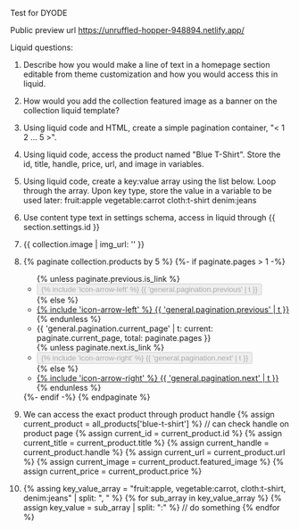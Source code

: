 
Test for DYODE

Public preview url https://unruffled-hopper-948894.netlify.app/

Liquid questions: 
1. Describe how you would make a line of text in a homepage section editable from theme customization and how you would access this in liquid.
2. How would you add the collection featured image as a banner on the collection liquid template?
3. Using liquid code and HTML, create a simple pagination container, "< 1 2 ... 5 >".
4. Using liquid code, access the product named "Blue T-Shirt". Store the id, title, handle, price, url, and image in variables.
5. Using liquid code, create a key:value array using the list below. Loop through the array. Upon key type, store the value in a variable to be used later:
    fruit:apple
    vegetable:carrot
    cloth:t-shirt
    denim:jeans

1. Use content type text in settings schema, access in liquid through {{ section.settings.id }}
2. {{ collection.image | img_url: '' }}
3. {% paginate collection.products by 5 %}
		{%- if paginate.pages > 1 -%}
			<ul class="">
				{% unless paginate.previous.is_link %}
					<li aria-hidden="true">
						<button class="" disabled>
							{% include 'icon-arrow-left' %}
							<span class="">{{ 'general.pagination.previous' | t }}</span>
						</button>
					</li>
					{% else %}
					<li>
						<a href="{{ paginate.previous.url }}" class="">
							{% include 'icon-arrow-left' %}
							<span class="t">{{ 'general.pagination.previous' | t }}</span>
						</a>
					</li>
				{% endunless %}
				<li class="">
					{{ 'general.pagination.current_page' | t: current: paginate.current_page, total: paginate.pages }}
				</li>
				{% unless paginate.next.is_link %}
					<li aria-hidden="true">
					<button class="" disabled>
						{% include 'icon-arrow-right' %}
						<span class="">{{ 'general.pagination.next' | t }}</span>
					</button>
					</li>
				{% else %}
					<li>
					<a href="{{ paginate.next.url }}" class="">
						{% include 'icon-arrow-right' %}
						<span class="">{{ 'general.pagination.next' | t }}</span>
					</a>
					</li>
				{% endunless %}
			</ul>
		{%- endif -%}
	{% endpaginate %}
4.	We can access the exact product through product handle
	{% assign current_product = all_products['blue-t-shirt'] %} // can check handle on product page
	{% assign current_id = current_product.id %}
	{% assign current_title = current_product.title %}
	{% assign current_handle = current_product.handle %}
	{% assign current_url = current_product.url %}
	{% assign current_image = current_product.featured_image %}
	{% assign current_price = current_product.price %}
5. 	{% assing key_value_array = "fruit:apple, vegetable:carrot, cloth:t-shirt, denim:jeans" | split: ", " %}
	{% for sub_array in key_value_array %}
		{% assign key_value = sub_array | split: ":" %}
		// do something 
	{% endfor %}
